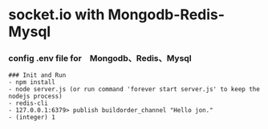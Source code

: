 # socket.io with Mongodb-Redis-Mysql
### config .env file for　Mongodb、Redis、Mysql
``````
### Init and Run
- npm install
- node server.js (or run command 'forever start server.js' to keep the nodejs process)
- redis-cli
- 127.0.0.1:6379> publish buildorder_channel "Hello jon."
- (integer) 1
``````

